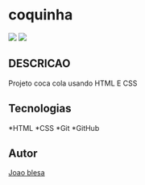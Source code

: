 # coquinha
![](./imagens/Captura%20de%20Tela%202025-03-24%20%C3%A0s%2013.13.11.png)
![](./imagens/Captura%20de%20Tela%202025-03-24%20%C3%A0s%2013.13.24.png)

## DESCRICAO
Projeto coca cola usando HTML E CSS

## Tecnologias 
*HTML
*CSS
*Git
*GitHub

## Autor
[Joao blesa](https://www.linkedin.com/in/joao-vitor-blesa-175310349/)